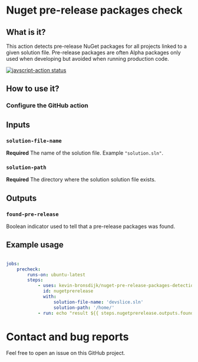 # Nuget pre-release packages check

## What is it?

This action detects pre-release NuGet packages for all projects linked to a given solution file. Pre-release packages are often Alpha packages only used when developing but avoided when running production code. 

<a href="https://github.com/Kevin-Bronsdijk/nuget-pre-release-packages-detection-action/actions"><img alt="javscript-action status" src="https://github.com/Kevin-Bronsdijk/nuget-pre-release-packages-detection-action/workflows/Main%20package%20ncc%20build/badge.svg"></a>

## How to use it?

### Configure the GitHub action

## Inputs

### `solution-file-name`

**Required** The name of the solution file. Example `"solution.sln"`.

### `solution-path`

**Required** The directory where the solution solution file exists.

## Outputs

### `found-pre-release`

Boolean indicator used to tell that a pre-release packages was found.

## Example usage

```yml

jobs:
    precheck:
        runs-on: ubuntu-latest
        steps:
            - uses: kevin-bronsdijk/nuget-pre-release-packages-detection-action@v2.0
              id: nugetprerelease
              with:
                  solution-file-name: 'devslice.sln'
                  solution-path: '/home/'
            - run: echo "result ${{ steps.nugetprerelease.outputs.found-pre-release }}"
```

# Contact and bug reports

Feel free to open an issue on this GitHub project.

